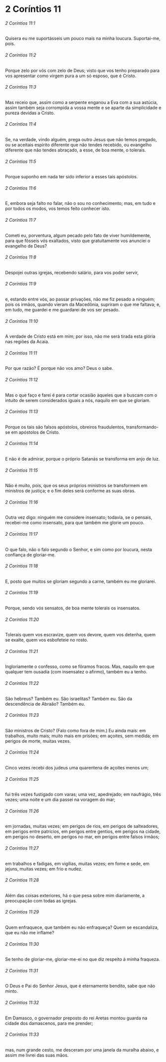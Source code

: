 # 2 Coríntios 11

###### 2 Coríntios 11:1

Quisera eu me suportásseis um pouco mais na minha loucura. Suportai-me, pois.

###### 2 Coríntios 11:2

Porque zelo por vós com zelo de Deus; visto que vos tenho preparado para vos apresentar como virgem pura a um só esposo, que é Cristo.

###### 2 Coríntios 11:3

Mas receio que, assim como a serpente enganou a Eva com a sua astúcia, assim também seja corrompida a vossa mente e se aparte da simplicidade e pureza devidas a Cristo.

###### 2 Coríntios 11:4

Se, na verdade, vindo alguém, prega outro Jesus que não temos pregado, ou se aceitais espírito diferente que não tendes recebido, ou evangelho diferente que não tendes abraçado, a esse, de boa mente, o tolerais.

###### 2 Coríntios 11:5

Porque suponho em nada ter sido inferior a esses tais apóstolos.

###### 2 Coríntios 11:6

E, embora seja falto no falar, não o sou no conhecimento; mas, em tudo e por todos os modos, vos temos feito conhecer isto.

###### 2 Coríntios 11:7

Cometi eu, porventura, algum pecado pelo fato de viver humildemente, para que fôsseis vós exaltados, visto que gratuitamente vos anunciei o evangelho de Deus?

###### 2 Coríntios 11:8

Despojei outras igrejas, recebendo salário, para vos poder servir,

###### 2 Coríntios 11:9

e, estando entre vós, ao passar privações, não me fiz pesado a ninguém; pois os irmãos, quando vieram da Macedônia, supriram o que me faltava; e, em tudo, me guardei e me guardarei de vos ser pesado.

###### 2 Coríntios 11:10

A verdade de Cristo está em mim; por isso, não me será tirada esta glória nas regiões da Acaia.

###### 2 Coríntios 11:11

Por que razão? É porque não vos amo? Deus o sabe.

###### 2 Coríntios 11:12

Mas o que faço e farei é para cortar ocasião àqueles que a buscam com o intuito de serem considerados iguais a nós, naquilo em que se gloriam.

###### 2 Coríntios 11:13

Porque os tais são falsos apóstolos, obreiros fraudulentos, transformando-se em apóstolos de Cristo.

###### 2 Coríntios 11:14

E não é de admirar, porque o próprio Satanás se transforma em anjo de luz.

###### 2 Coríntios 11:15

Não é muito, pois, que os seus próprios ministros se transformem em ministros de justiça; e o fim deles será conforme as suas obras.

###### 2 Coríntios 11:16

Outra vez digo: ninguém me considere insensato; todavia, se o pensais, recebei-me como insensato, para que também me glorie um pouco.

###### 2 Coríntios 11:17

O que falo, não o falo segundo o Senhor, e sim como por loucura, nesta confiança de gloriar-me.

###### 2 Coríntios 11:18

E, posto que muitos se gloriam segundo a carne, também eu me gloriarei.

###### 2 Coríntios 11:19

Porque, sendo vós sensatos, de boa mente tolerais os insensatos.

###### 2 Coríntios 11:20

Tolerais quem vos escravize, quem vos devore, quem vos detenha, quem se exalte, quem vos esbofeteie no rosto.

###### 2 Coríntios 11:21

Ingloriamente o confesso, como se fôramos fracos. Mas, naquilo em que qualquer tem ousadia (com insensatez o afirmo), também eu a tenho.

###### 2 Coríntios 11:22

São hebreus? Também eu. São israelitas? Também eu. São da descendência de Abraão? Também eu.

###### 2 Coríntios 11:23

São ministros de Cristo? (Falo como fora de mim.) Eu ainda mais: em trabalhos, muito mais; muito mais em prisões; em açoites, sem medida; em perigos de morte, muitas vezes.

###### 2 Coríntios 11:24

Cinco vezes recebi dos judeus uma quarentena de açoites menos um;

###### 2 Coríntios 11:25

fui três vezes fustigado com varas; uma vez, apedrejado; em naufrágio, três vezes; uma noite e um dia passei na voragem do mar;

###### 2 Coríntios 11:26

em jornadas, muitas vezes; em perigos de rios, em perigos de salteadores, em perigos entre patrícios, em perigos entre gentios, em perigos na cidade, em perigos no deserto, em perigos no mar, em perigos entre falsos irmãos;

###### 2 Coríntios 11:27

em trabalhos e fadigas, em vigílias, muitas vezes; em fome e sede, em jejuns, muitas vezes; em frio e nudez.

###### 2 Coríntios 11:28

Além das coisas exteriores, há o que pesa sobre mim diariamente, a preocupação com todas as igrejas.

###### 2 Coríntios 11:29

Quem enfraquece, que também eu não enfraqueça? Quem se escandaliza, que eu não me inflame?

###### 2 Coríntios 11:30

Se tenho de gloriar-me, gloriar-me-ei no que diz respeito à minha fraqueza.

###### 2 Coríntios 11:31

O Deus e Pai do Senhor Jesus, que é eternamente bendito, sabe que não minto.

###### 2 Coríntios 11:32

Em Damasco, o governador preposto do rei Aretas montou guarda na cidade dos damascenos, para me prender;

###### 2 Coríntios 11:33

mas, num grande cesto, me desceram por uma janela da muralha abaixo, e assim me livrei das suas mãos.

